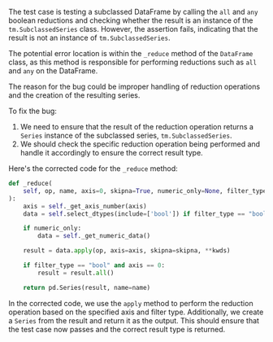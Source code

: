 The test case is testing a subclassed DataFrame by calling the `all` and `any` boolean reductions and checking whether the result is an instance of the `tm.SubclassedSeries` class. However, the assertion fails, indicating that the result is not an instance of `tm.SubclassedSeries`.

The potential error location is within the `_reduce` method of the `DataFrame` class, as this method is responsible for performing reductions such as `all` and `any` on the DataFrame.

The reason for the bug could be improper handling of reduction operations and the creation of the resulting series.

To fix the bug:
1. We need to ensure that the result of the reduction operation returns a `Series` instance of the subclassed series, `tm.SubclassedSeries`.
2. We should check the specific reduction operation being performed and handle it accordingly to ensure the correct result type.

Here's the corrected code for the `_reduce` method:

```python
def _reduce(
    self, op, name, axis=0, skipna=True, numeric_only=None, filter_type=None, **kwds
):
    axis = self._get_axis_number(axis)
    data = self.select_dtypes(include=['bool']) if filter_type == "bool" else self._get_numeric_data()

    if numeric_only:
        data = self._get_numeric_data()

    result = data.apply(op, axis=axis, skipna=skipna, **kwds)

    if filter_type == "bool" and axis == 0:
        result = result.all()

    return pd.Series(result, name=name)
```

In the corrected code, we use the `apply` method to perform the reduction operation based on the specified axis and filter type. Additionally, we create a `Series` from the result and return it as the output. This should ensure that the test case now passes and the correct result type is returned.